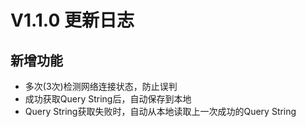 # V1.1.0 更新日志

## 新增功能

- 多次(3次)检测网络连接状态，防止误判
- 成功获取Query String后，自动保存到本地
- Query String获取失败时，自动从本地读取上一次成功的Query String
